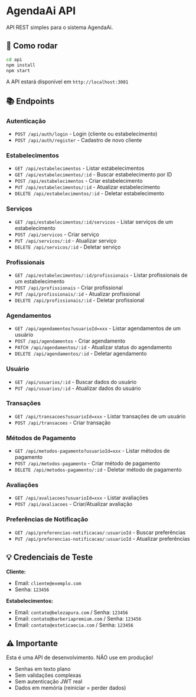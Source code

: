 # AgendaAi API

API REST simples para o sistema AgendaAi.

## 🚀 Como rodar

```bash
cd api
npm install
npm start
```

A API estará disponível em `http://localhost:3001`

## 📚 Endpoints

### Autenticação

-   `POST /api/auth/login` - Login (cliente ou estabelecimento)
-   `POST /api/auth/register` - Cadastro de novo cliente

### Estabelecimentos

-   `GET /api/estabelecimentos` - Listar estabelecimentos
-   `GET /api/estabelecimentos/:id` - Buscar estabelecimento por ID
-   `POST /api/estabelecimentos` - Criar estabelecimento
-   `PUT /api/estabelecimentos/:id` - Atualizar estabelecimento
-   `DELETE /api/estabelecimentos/:id` - Deletar estabelecimento

### Serviços

-   `GET /api/estabelecimentos/:id/servicos` - Listar serviços de um
    estabelecimento
-   `POST /api/servicos` - Criar serviço
-   `PUT /api/servicos/:id` - Atualizar serviço
-   `DELETE /api/servicos/:id` - Deletar serviço

### Profissionais

-   `GET /api/estabelecimentos/:id/profissionais` - Listar profissionais de um
    estabelecimento
-   `POST /api/profissionais` - Criar profissional
-   `PUT /api/profissionais/:id` - Atualizar profissional
-   `DELETE /api/profissionais/:id` - Deletar profissional

### Agendamentos

-   `GET /api/agendamentos?usuarioId=xxx` - Listar agendamentos de um usuário
-   `POST /api/agendamentos` - Criar agendamento
-   `PATCH /api/agendamentos/:id` - Atualizar status do agendamento
-   `DELETE /api/agendamentos/:id` - Deletar agendamento

### Usuário

-   `GET /api/usuarios/:id` - Buscar dados do usuário
-   `PUT /api/usuarios/:id` - Atualizar dados do usuário

### Transações

-   `GET /api/transacoes?usuarioId=xxx` - Listar transações de um usuário
-   `POST /api/transacoes` - Criar transação

### Métodos de Pagamento

-   `GET /api/metodos-pagamento?usuarioId=xxx` - Listar métodos de pagamento
-   `POST /api/metodos-pagamento` - Criar método de pagamento
-   `DELETE /api/metodos-pagamento/:id` - Deletar método de pagamento

### Avaliações

-   `GET /api/avaliacoes?usuarioId=xxx` - Listar avaliações
-   `POST /api/avaliacoes` - Criar/Atualizar avaliação

### Preferências de Notificação

-   `GET /api/preferencias-notificacao/:usuarioId` - Buscar preferências
-   `PUT /api/preferencias-notificacao/:usuarioId` - Atualizar preferências

## 💡 Credenciais de Teste

**Cliente:**

-   Email: `cliente@exemplo.com`
-   Senha: `123456`

**Estabelecimentos:**

-   Email: `contato@belezapura.com` / Senha: `123456`
-   Email: `contato@barberiapremium.com` / Senha: `123456`
-   Email: `contato@esteticaecia.com` / Senha: `123456`

## ⚠️ Importante

Esta é uma API de desenvolvimento. NÃO use em produção!

-   Senhas em texto plano
-   Sem validações complexas
-   Sem autenticação JWT real
-   Dados em memória (reiniciar = perder dados)

